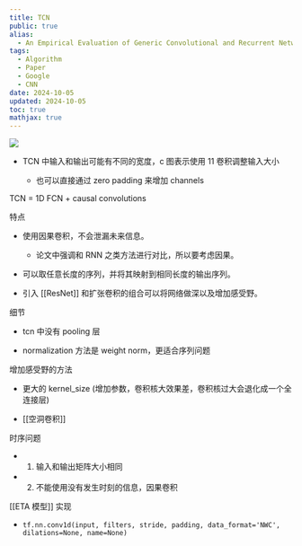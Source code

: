```yaml
---
title: TCN
public: true
alias:
  - An Empirical Evaluation of Generic Convolutional and Recurrent Networks for Sequence Modeling
tags:
  - Algorithm
  - Paper
  - Google
  - CNN
date: 2024-10-05
updated: 2024-10-05
toc: true
mathjax: true
---
```


![](https://media.xiang578.com/tcn.png)

  + TCN 中输入和输出可能有不同的宽度，c 图表示使用 11 卷积调整输入大小

    + 也可以直接通过 zero padding 来增加 channels

TCN = 1D FCN + causal convolutions

特点

  + 使用因果卷积，不会泄漏未来信息。

    + 论文中强调和 RNN 之类方法进行对比，所以要考虑因果。

  + 可以取任意长度的序列，并将其映射到相同长度的输出序列。

  + 引入 [[ResNet]] 和扩张卷积的组合可以将网络做深以及增加感受野。

细节

  + tcn 中没有 pooling 层

  + normalization 方法是 weight norm，更适合序列问题

增加感受野的方法

  + 更大的 kernel_size (增加参数，卷积核大效果差，卷积核过大会退化成一个全连接层)

  + [[空洞卷积]]

时序问题

  + 1. 输入和输出矩阵大小相同

  + 2. 不能使用没有发生时刻的信息，因果卷积

[[ETA 模型]] 实现

  + `tf.nn.conv1d(input, filters, stride, padding, data_format='NWC', dilations=None, name=None)`

